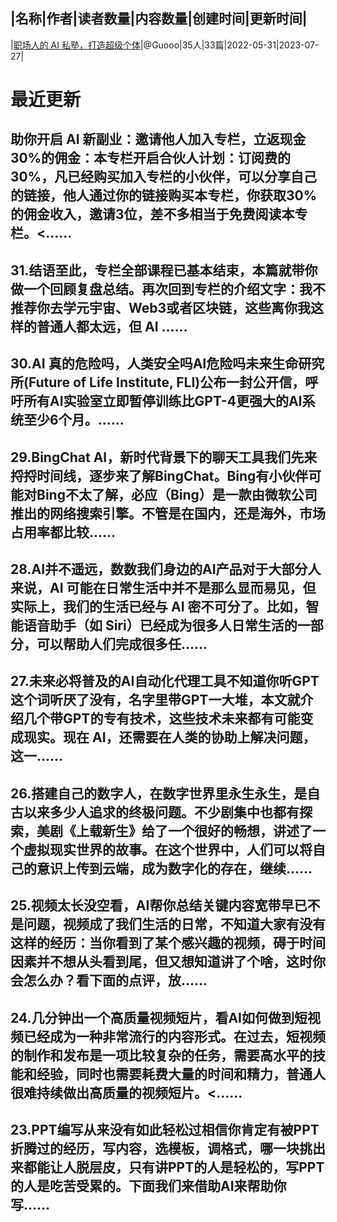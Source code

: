 |名称|作者|读者数量|内容数量|创建时间|更新时间|
---
|[职场人的 AI 私塾，打造超级个体](https://xiaobot.net/p/daydayup?refer=0b133df9-27dc-423b-8101-639049001c13)|@Guooo|35人|33篇|2022-05-31|2023-07-27|

# 最近更新
## 助你开启 AI 新副业：邀请他人加入专栏，立返现金30%的佣金：本专栏开启合伙人计划：订阅费的 30%，凡已经购买加入专栏的小伙伴，可以分享自己的链接，他人通过你的链接购买本专栏，你获取30%的佣金收入，邀请3位，差不多相当于免费阅读本专栏。<......
## 31.结语至此，专栏全部课程已基本结束，本篇就带你做一个回顾复盘总结。再次回到专栏的介绍文字：我不推荐你去学元宇宙、Web3或者区块链，这些离你我这样的普通人都太远，但 AI ......
## 30.AI 真的危险吗，人类安全吗AI危险吗未来生命研究所(Future of Life Institute, FLI)公布一封公开信，呼吁所有AI实验室立即暂停训练比GPT-4更强大的AI系统至少6个月。......
## 29.BingChat AI，新时代背景下的聊天工具我们先来捋捋时间线，逐步来了解BingChat。Bing有小伙伴可能对Bing不太了解，必应（Bing）是一款由微软公司推出的网络搜索引擎。不管是在国内，还是海外，市场占用率都比较......
## 28.AI并不遥远，数数我们身边的AI产品对于大部分人来说，AI 可能在日常生活中并不是那么显而易见，但实际上，我们的生活已经与 AI 密不可分了。比如，智能语音助手（如 Siri）已经成为很多人日常生活的一部分，可以帮助人们完成很多任......
## 27.未来必将普及的AI自动化代理工具不知道你听GPT这个词听厌了没有，名字里带GPT一大堆，本文就介绍几个带GPT的专有技术，这些技术未来都有可能变成现实。现在 AI，还需要在人类的协助上解决问题，这一......
## 26.搭建自己的数字人，在数字世界里永生永生，是自古以来多少人追求的终极问题。不少剧集中也都有探索，美剧《上载新生》给了一个很好的畅想，讲述了一个虚拟现实世界的故事。在这个世界中，人们可以将自己的意识上传到云端，成为数字化的存在，继续......
## 25.视频太长没空看，AI帮你总结关键内容宽带早已不是问题，视频成了我们生活的日常，不知道大家有没有这样的经历：当你看到了某个感兴趣的视频，碍于时间因素并不想从头看到尾，但又想知道讲了个啥，这时你会怎么办？看下面的点评，放......
## 24.几分钟出一个高质量视频短片，看AI如何做到短视频已经成为一种非常流行的内容形式。在过去，短视频的制作和发布是一项比较复杂的任务，需要高水平的技能和经验，同时也需要耗费大量的时间和精力，普通人很难持续做出高质量的视频短片。<......
## 23.PPT编写从来没有如此轻松过相信你肯定有被PPT折腾过的经历，写内容，选模板，调格式，哪一块挑出来都能让人脱层皮，只有讲PPT的人是轻松的，写PPT的人是吃苦受累的。下面我们来借助AI来帮助你写......

